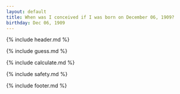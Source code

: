 ```yaml
---
layout: default
title: When was I conceived if I was born on December 06, 1909?
birthday: Dec 06, 1909
---
```


{% include header.md %}

{% include guess.md %}

{% include calculate.md %}

{% include safety.md %}

{% include footer.md %}



